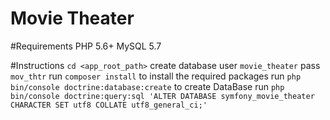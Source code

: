 Movie Theater
=============

#Requirements
        PHP 5.6+
        MySQL  5.7

#Instructions
        `cd <app_root_path>`
        create database user `movie_theater` pass `mov_thtr`
        run `composer install` to install the required packages
        run `php bin/console doctrine:database:create` to create DataBase
        run `php bin/console doctrine:query:sql 'ALTER DATABASE symfony_movie_theater CHARACTER SET utf8 COLLATE utf8_general_ci;'`